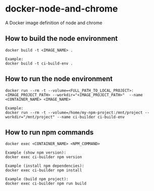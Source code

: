 # docker-node-and-chrome
A Docker image definition of node and chrome

## How to build the node environment
```
docker build -t <IMAGE_NAME> .

Example:
docker build -t ci-build-env .
```

## How to run the node environment
```
docker run --rm -t --volume=<FULL_PATH_TO_LOCAL_PROJECT>:<IMAGE_PROJECT_PATH> --workdir="<IMAGE_PROJECT_PATH>"  --name <CONTAINER_NAME> <IMAGE_NAME>

Example:
docker run --rm -t --volume=/home/my-npm-project:/mnt/project --workdir="/mnt/project" --name ci-builder ci-build-env
```

## How to run npm commands
```
docker exec <CONTAINER_NAME> <NPM_COMMAND>

Example (show npm version):
docker exec ci-builder npm version

Example (install npm dependencies):
docker exec ci-builder npm install

Example (build npm project):
docker exec ci-builder npm run build
```
